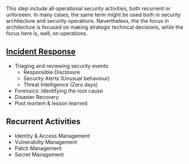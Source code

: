 This step include all operational security activities, both recurrent or unforseen. In many cases, the same term might be used both in security architecture and security operations. Nevertheless, the the focus in architecture is focused on making strategic technical decisions, while the focus here is, well, on operations.

## [Incident Response](/3-ops/3-1-incident-management.md)
* Triaging and reviewing security events
  * Responsible Disclosure
  * Security Alerts (Unusual behaviour)
  * Threat Intelligence (Zero days)
* Forensics: Identifying the root cause
* Disaster Recovery 
* Post mortem & lesson learned

## Recurrent Activities 
* Identity & Access Management
* Vulnerabilty Management 
* Patch Management
* Secret Management 
